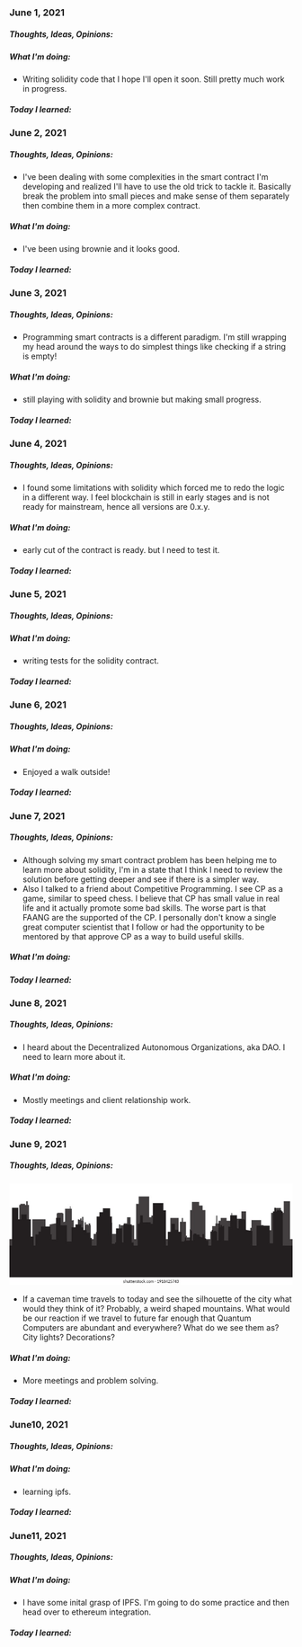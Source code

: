 ### June 1, 2021

##### 	Thoughts, Ideas, Opinions:

##### 	What I'm doing:
- Writing solidity code that I hope I'll open it soon. Still pretty much work in progress.

##### 	Today I learned:

### June 2, 2021

##### 	Thoughts, Ideas, Opinions:

- I've been dealing with some complexities in the smart contract I'm developing and realized I'll have to use the old trick to tackle it. Basically break the problem into small pieces and make sense of them separately then combine them in a more complex contract.

##### 	What I'm doing:
- I've been using brownie and it looks good. 

##### 	Today I learned:

### June 3, 2021

##### 	Thoughts, Ideas, Opinions:
- Programming smart contracts is a different paradigm. I'm still wrapping my head around the ways to do simplest things like checking if a string is empty!

##### 	What I'm doing:
- still playing with solidity and brownie but making small progress.

##### 	Today I learned:

### June 4, 2021

##### 	Thoughts, Ideas, Opinions:
- I found some limitations with solidity which forced me to redo the logic in a different way. I feel blockchain is still in early stages and is not ready for mainstream, hence all versions are 0.x.y.
##### 	What I'm doing:
- early cut of the contract is ready. but I need to test it.

##### 	Today I learned:

### June 5, 2021

##### 	Thoughts, Ideas, Opinions:

##### 	What I'm doing:
- writing tests for the solidity contract.

##### 	Today I learned:

### June 6, 2021

##### 	Thoughts, Ideas, Opinions:

##### 	What I'm doing:
- Enjoyed a walk outside!

##### 	Today I learned:

### June 7, 2021

##### 	Thoughts, Ideas, Opinions:
- Although solving my smart contract problem has been helping me to learn more about solidity, I'm in a state that I think I need to review the solution before getting deeper and see if there is a simpler way.
- Also I talked to a friend about Competitive Programming. I see CP as a game, similar to speed chess. I believe that  CP has small value in real life and it actually promote some bad skills. The worse part is that FAANG are the supported of the CP. I personally don't know a single great computer scientist that I follow or had the opportunity to be mentored by that approve CP as a way to build useful skills.

##### 	What I'm doing:

##### 	Today I learned:

### June 8, 2021

##### 	Thoughts, Ideas, Opinions:
- I heard about the Decentralized Autonomous Organizations, aka DAO. I need to learn more about it.
##### 	What I'm doing:
- Mostly meetings and client relationship work.

##### 	Today I learned:

### June 9, 2021

##### 	Thoughts, Ideas, Opinions:
![mountains?](./buildings.jpg)

- If a caveman time travels to today and see the silhouette of the city what would they think of it? Probably, a weird shaped mountains. What would be our reaction if we travel to future far enough that Quantum Computers are abundant and everywhere? What do we see them as? City lights? Decorations? 

##### 	What I'm doing:
- More meetings and problem solving.

##### 	Today I learned:

### June10, 2021

##### 	Thoughts, Ideas, Opinions:

##### 	What I'm doing:

- learning ipfs.

##### 	Today I learned:

### June11, 2021

##### 	Thoughts, Ideas, Opinions:

##### 	What I'm doing:

- I have some inital grasp of IPFS. I'm going to do some practice and then head over to ethereum integration.

##### 	Today I learned: